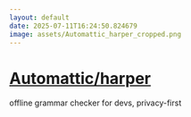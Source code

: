 ```yaml
---
layout: default
date: 2025-07-11T16:24:50.824679
image: assets/Automattic_harper_cropped.png
---
```


# [Automattic/harper](https://github.com/Automattic/harper)

offline grammar checker for devs, privacy-first
